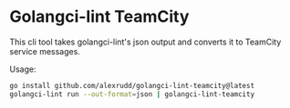 # Golangci-lint TeamCity

This cli tool takes golangci-lint's json output and converts it to TeamCity service messages.

Usage:

```sh
go install github.com/alexrudd/golangci-lint-teamcity@latest
golangci-lint run --out-format=json | golangci-lint-teamcity
```
